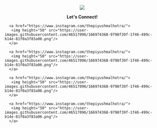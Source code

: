  
<p align="center">
  <img src="https://capsule-render.vercel.app/api?text=Hi, I'm BLARD! &animation=blink&type=waving&color=random&height=100"/>
</p>
<p align="center"><b>Let's Connect!</b></p>


     
      <a href="https://www.instagram.com/thepiyushmalhotra/">
       <img height="50" src="https://user-images.githubusercontent.com/46517096/166974368-9798f39f-1f46-499c-b14e-81f0a3f83a06.png"/>
      </a>
      
      <a href="https://www.instagram.com/thepiyushmalhotra/">
       <img height="50" src="https://user-images.githubusercontent.com/46517096/166974368-9798f39f-1f46-499c-b14e-81f0a3f83a06.png"/>
      </a>
      
      <a href="https://www.instagram.com/thepiyushmalhotra/">
       <img height="50" src="https://user-images.githubusercontent.com/46517096/166974368-9798f39f-1f46-499c-b14e-81f0a3f83a06.png"/>
      </a>
      
      <a href="https://www.instagram.com/thepiyushmalhotra/">
       <img height="50" src="https://user-images.githubusercontent.com/46517096/166974368-9798f39f-1f46-499c-b14e-81f0a3f83a06.png"/>
      </a>
   



<!--
**Blard-omu** is a FRONT-END web developer with keen intrest in building apps that solves practical problems 

- 🔭 I’m currently working on e-commerce website 
- 🌱 I’m currently learning Javascript + React
- 👯 I’m looking to collaborate on projects on e-commerce, Health or education
- 🤔 I’m looking for help with back-end to my previous projects
- 💬 Ask me about <div>code</div>
- 📫 How to reach me: Blard_dev@gmail,com
-->
